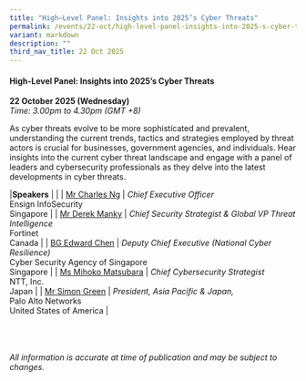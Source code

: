 ```yaml
---
title: "High–Level Panel: Insights into 2025’s Cyber Threats"
permalink: /events/22-oct/high-level-panel-insights-into-2025-s-cyber-threats/
variant: markdown
description: ""
third_nav_title: 22 Oct 2025
---
```

#### **High-Level Panel: Insights into 2025’s Cyber Threats**

**22 October 2025 (Wednesday)**  
*Time: 3.00pm to 4.30pm (GMT +8)*

As cyber threats evolve to be more sophisticated and prevalent, understanding the current trends, tactics and strategies employed by threat actors is crucial for businesses, government agencies, and individuals. Hear insights into the current cyber threat landscape and engage with a panel of leaders and cybersecurity professionals as they delve into the latest developments in cyber threats. 

|**Speakers**          |                                                              |
| [Mr Charles Ng](/speakers/mr-charles-ng/)  | *Chief Executive Officer* <br>Ensign InfoSecurity<br>Singapore      |
| [Mr Derek Manky](/speakers/mr-derek-manky/)  | *Chief Security Strategist &amp; Global VP Threat Intelligence* <br>Fortinet<br>Canada      |
| [BG Edward Chen](/speakers/bg-edward-chen/)  | *Deputy Chief Executive (National Cyber Resilience)* <br>Cyber Security Agency of Singapore<br>Singapore      |
| [Ms Mihoko Matsubara](/speakers/ms-mihoko-matsubara/)  | *Chief Cybersecurity Strategist* <br>NTT, Inc.<br>Japan      |
| [Mr Simon Green](/speakers/mr-simon-green/)  | *President, Asia Pacific &amp; Japan,* <br>Palo Alto Networks<br>United States of America      |

<br><br><br>
*All information is accurate at time of publication and may be subject to changes.*